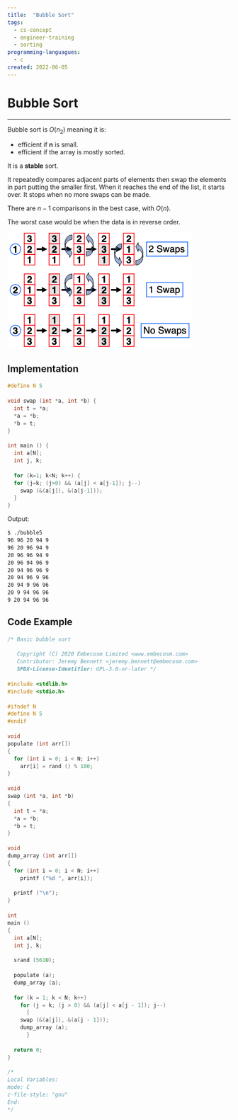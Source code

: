 ```yaml
---
title:  "Bubble Sort"
tags:
  - cs-concept
  - engineer-training
  - sorting
programming-languagues:
  - c
created: 2022-06-05
---
```

# Bubble Sort
---
Bubble sort is $O(n_2)$ meaning it is:
- efficient if **n** is small.
- efficient if the array is mostly sorted.

It is a **stable** sort.

It repeatedly compares adjacent parts of elements then swap the elements in part putting the smaller first. When it reaches the end of the list, it starts over. It stops when no more swaps can be made.

There are $n-1$ comparisons in the best case, with $O(n)$.

The worst case would be when the data is in reverse order.

![500](notes/images/Screenshot%202022-10-24%20at%2017.00.36.png)

## Implementation
```c
#define N 5

void swap (int *a, int *b) {
  int t = *a;
  *a = *b;
  *b = t;
}

int main () {
  int a[N];
  int j, k;

  for (k=1; k<N; k++) {
  for (j=k; (j>0) && (a[j] < a[j-1]); j--)
    swap (&(a[j]), &(a[j-1]));
  }
}
```

Output:
```bash
$ ./bubble5
96 96 20 94 9
96 20 96 94 9
20 96 96 94 9
20 96 94 96 9
20 94 96 96 9
20 94 96 9 96
20 94 9 96 96
20 9 94 96 96
9 20 94 96 96
```

## Code Example
```c
/* Basic bubble sort

   Copyright (C) 2020 Embecosm Limited <www.embecosm.com>
   Contributor: Jeremy Bennett <jeremy.bennett@embecosm.com>
   SPDX-License-Identifier: GPL-3.0-or-later */

#include <stdlib.h>
#include <stdio.h>

#ifndef N
#define N 5
#endif

void
populate (int arr[])
{
  for (int i = 0; i < N; i++)
    arr[i] = rand () % 100;
}

void
swap (int *a, int *b)
{
  int t = *a;
  *a = *b;
  *b = t;
}

void
dump_array (int arr[])
{
  for (int i = 0; i < N; i++)
    printf ("%d ", arr[i]);

  printf ("\n");
}

int
main ()
{
  int a[N];
  int j, k;

  srand (561U);

  populate (a);
  dump_array (a);

  for (k = 1; k < N; k++)
    for (j = k; (j > 0) && (a[j] < a[j - 1]); j--)
      {
	swap (&(a[j]), &(a[j - 1]));
	dump_array (a);
      }

  return 0;
}

/*
Local Variables:
mode: C
c-file-style: "gnu"
End:
*/
```